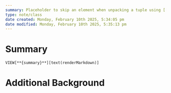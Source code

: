 ```yaml
---
summary: Placeholder to skip an element when unpacking a tuple using [[Cpp std tie]]
type: note/class
date created: Monday, February 10th 2025, 5:34:05 pm
date modified: Monday, February 10th 2025, 5:35:13 pm
---
```

# Summary
`VIEW[**{summary}**][text(renderMarkdown)]`

# Additional Background